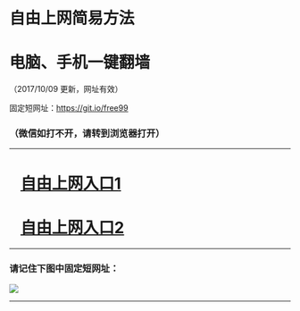 ﻿# 自由上网简易方法

# 电脑、手机一键翻墙

（2017/10/09 更新，网址有效）

固定短网址：https://git.io/free99

### （微信如打不开，请转到浏览器打开）


***





# &nbsp;&nbsp; <a href="http://ft39305540.fwq-tz-1001.info/fwqtz01.html?t=100900123557 " target="_blank">自由上网入口1</a>
# &nbsp;&nbsp; <a href="http://ft33328963.fwq-tz-1002.info/fwqtz02.html?t=100900125808 " target="_blank">自由上网入口2</a>
***

### 请记住下图中固定短网址：

<img src="https://s3-us-west-2.amazonaws.com/fwq-1001/yjfq-20170905okok.png" /> 


***


